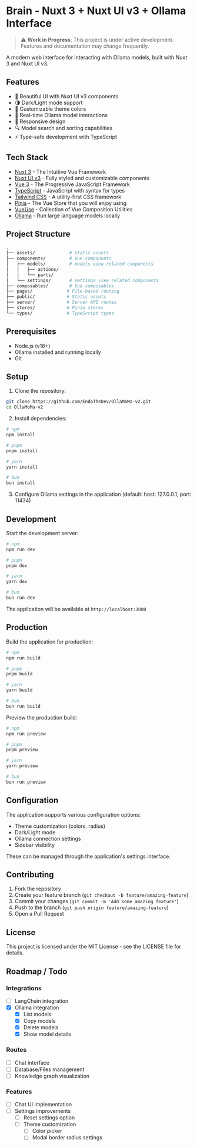 # Brain - Nuxt 3 + Nuxt UI v3 + Ollama Interface

> ⚠️ **Work in Progress**: This project is under active development. Features and documentation may change frequently.

A modern web interface for interacting with Ollama models, built with Nuxt 3 and Nuxt UI v3.

## Features

- 🎨 Beautiful UI with Nuxt UI v3 components
- 🌗 Dark/Light mode support
- 🎨 Customizable theme colors
- 🔄 Real-time Ollama model interactions
- 📱 Responsive design
- 🔍 Model search and sorting capabilities
- ⚡ Type-safe development with TypeScript

## Tech Stack

- [Nuxt 3](https://nuxt.com/) - The Intuitive Vue Framework
- [Nuxt UI v3](https://ui.nuxt.com/) - Fully styled and customizable components
- [Vue 3](https://vuejs.org/) - The Progressive JavaScript Framework
- [TypeScript](https://www.typescriptlang.org/) - JavaScript with syntax for types
- [Tailwind CSS](https://tailwindcss.com/) - A utility-first CSS framework
- [Pinia](https://pinia.vuejs.org/) - The Vue Store that you will enjoy using
- [VueUse](https://vueuse.org/) - Collection of Vue Composition Utilities
- [Ollama](https://ollama.ai/) - Run large language models locally

## Project Structure

```bash
.
├── assets/             # Static assets
├── components/         # Vue components
│   ├── models/         # models view related components
│   │   ├── actions/
│   │   └── parts/
│   └── settings/       # settings view related components
├── composables/        # Vue composables
├── pages/             # File-based routing
├── public/            # Static assets
├── server/            # Server API routes
├── stores/            # Pinia stores
└── types/             # TypeScript types
```

## Prerequisites

- Node.js (v18+)
- Ollama installed and running locally
- Git

## Setup

1. Clone the repository:
```bash
git clone https://github.com/EndoTheDev/OllaMoMa-v2.git
cd OllaMoMa-v2
```

2. Install dependencies:
```bash
# npm
npm install

# pnpm
pnpm install

# yarn
yarn install

# bun
bun install
```

3. Configure Ollama settings in the application (default: host: 127.0.0.1, port: 11434)

## Development

Start the development server:

```bash
# npm
npm run dev

# pnpm
pnpm dev

# yarn
yarn dev

# bun
bun run dev
```

The application will be available at `http://localhost:3000`

## Production

Build the application for production:

```bash
# npm
npm run build

# pnpm
pnpm build

# yarn
yarn build

# bun
bun run build
```

Preview the production build:

```bash
# npm
npm run preview

# pnpm
pnpm preview

# yarn
yarn preview

# bun
bun run preview
```

## Configuration

The application supports various configuration options:

- Theme customization (colors, radius)
- Dark/Light mode
- Ollama connection settings
- Sidebar visibility

These can be managed through the application's settings interface.

## Contributing

1. Fork the repository
2. Create your feature branch (`git checkout -b feature/amazing-feature`)
3. Commit your changes (`git commit -m 'Add some amazing feature'`)
4. Push to the branch (`git push origin feature/amazing-feature`)
5. Open a Pull Request

## License

This project is licensed under the MIT License - see the LICENSE file for details.

## Roadmap / Todo

### Integrations
- [ ] LangChain integration
- [x] Ollama integration
  - [x] List models
  - [x] Copy models
  - [x] Delete models
  - [x] Show model details

### Routes
- [ ] Chat interface
- [ ] Database/Files management
- [ ] Knowledge graph visualization

### Features
- [ ] Chat UI implementation
- [ ] Settings improvements
  - [ ] Reset settings option
  - [ ] Theme customization
    - [ ] Color picker
    - [ ] Modal border radius settings
